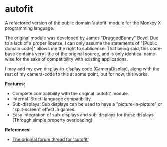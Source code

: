 autofit
=======

A refactored version of the public domain 'autofit' module for the Monkey X programming language.

The original module was developed by James "DruggedBunny" Boyd. Due to a lack of a proper license, I can only assume the statements of "[Public domain code]" allows me the right to sublicense. That being said, this code-base contains very little of the original source, and is only identical name-wise for the sake of compatibility with existing applications.

I may add my own display-in-display code (CameraDisplay), along with the rest of my camera-code to this at some point, but for now, this works.

**Features:**
* Complete compatibility with the original 'autofit' module.
* Internal 'Strict' language compatibility.
* Sub-displays: Sub displays can be used to have a "picture-in-picture" or "split-screen" effect in games.
* Easy integration of sub-displays and sub-displays for those displays. (Through simple property overloading)

**References:**
* [The original forum thread for 'autofit'](http://www.monkey-x.com/Community/posts.php?topic=1500&page=1)

